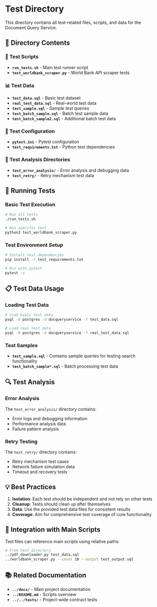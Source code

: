 # Test Directory

This directory contains all test-related files, scripts, and data for the Document Query Service.

## 📁 Directory Contents

### 🧪 Test Scripts

- **`run_tests.sh`** - Main test runner script
- **`test_worldbank_scraper.py`** - World Bank API scraper tests

### 📊 Test Data

- **`test_data.sql`** - Basic test dataset
- **`real_test_data.sql`** - Real-world test data
- **`test_sample.sql`** - Sample test queries
- **`test_batch_sample.sql`** - Batch test sample data
- **`test_batch_sample2.sql`** - Additional batch test data

### 🔧 Test Configuration

- **`pytest.ini`** - Pytest configuration
- **`test_requirements.txt`** - Python test dependencies

### 📂 Test Analysis Directories

- **`test_error_analysis/`** - Error analysis and debugging data
- **`test_retry/`** - Retry mechanism test data

## 🚀 Running Tests

### Basic Test Execution

```bash
# Run all tests
./run_tests.sh

# Run specific test
python3 test_worldbank_scraper.py
```

### Test Environment Setup

```bash
# Install test dependencies
pip install -r test_requirements.txt

# Run with pytest
pytest -v
```

## 📋 Test Data Usage

### Loading Test Data

```bash
# Load basic test data
psql -U postgres -d docqueryservice -f test_data.sql

# Load real test data
psql -U postgres -d docqueryservice -f real_test_data.sql
```

### Test Samples

- **`test_sample.sql`** - Contains sample queries for testing search functionality
- **`test_batch_sample*.sql`** - Batch processing test data

## 🔍 Test Analysis

### Error Analysis

The `test_error_analysis/` directory contains:

- Error logs and debugging information
- Performance analysis data
- Failure pattern analysis

### Retry Testing

The `test_retry/` directory contains:

- Retry mechanism test cases
- Network failure simulation data
- Timeout and recovery tests

## 💡 Best Practices

1. **Isolation**: Each test should be independent and not rely on other tests
2. **Cleanup**: Tests should clean up after themselves
3. **Data**: Use the provided test data files for consistent results
4. **Coverage**: Aim for comprehensive test coverage of core functionality

## 🔗 Integration with Main Scripts

Test files can reference main scripts using relative paths:

```bash
# From test directory
../pdf_downloader.py test_data.sql
../worldbank_scraper.py --count 10 --output test_output.sql
```

## 📚 Related Documentation

- **`../docs/`** - Main project documentation
- **`../README.md`** - Scripts overview
- **`../../tests/`** - Project-wide contract tests
